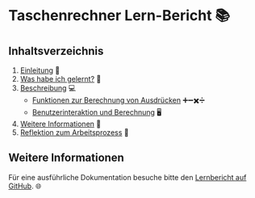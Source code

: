 # Taschenrechner Lern-Bericht 📚

## Inhaltsverzeichnis

1. [Einleitung](#einleitung) 🐍
2. [Was habe ich gelernt?](#was-habe-ich-gelernt) 🧮
3. [Beschreibung](#beschreibung) 💻
   - [Funktionen zur Berechnung von Ausdrücken](#funktionen-zur-berechnung-von-ausdrücken) ➕➖✖️➗
   - [Benutzerinteraktion und Berechnung](#benutzerinteraktion-und-berechnung) 🖥️
4. [Weitere Informationen](#weitere-informationen) 📄
5. [Reflektion zum Arbeitsprozess](#reflektion-zum-arbeitsprozess) 📝

## Weitere Informationen

Für eine ausführliche Dokumentation besuche bitte den [Lernbericht auf GitHub](https://github.com/Pianonic/TaschenRechnerLB/blob/main/Lernbericht.md). 🌐
